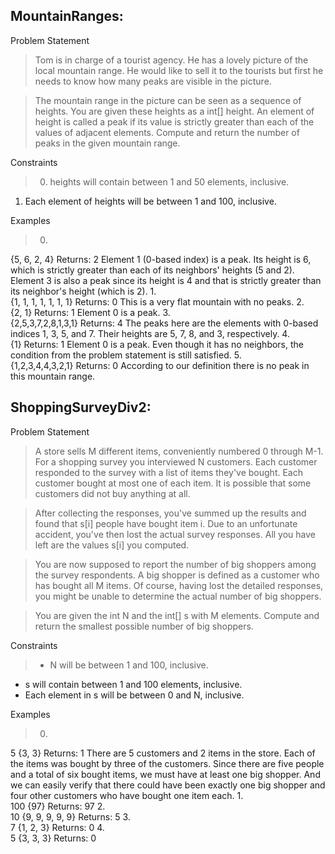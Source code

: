 ## MountainRanges:
Problem Statement

> Tom is in charge of a tourist agency. He has a lovely picture of the local mountain range. He would like to sell it to the tourists but first he needs to know how many peaks are visible in the picture.

>The mountain range in the picture can be seen as a sequence of heights. You are given these heights as a int[] height. An element of height is called a peak if its value is strictly greater than each of the values of adjacent elements. Compute and return the number of peaks in the given mountain range.

Constraints
>0.	heights will contain between 1 and 50 elements, inclusive.
1.	Each element of heights will be between 1 and 100, inclusive.

Examples
>0.    	
{5, 6, 2, 4}
Returns: 2
Element 1 (0-based index) is a peak. Its height is 6, which is strictly greater than each of its neighbors' heights (5 and 2). Element 3 is also a peak since its height is 4 and that is strictly greater than its neighbor's height (which is 2).
1.	
{1, 1, 1, 1, 1, 1, 1}
Returns: 0
This is a very flat mountain with no peaks.
2.	
{2, 1}
Returns: 1
Element 0 is a peak.
3.	
{2,5,3,7,2,8,1,3,1}
Returns: 4
The peaks here are the elements with 0-based indices 1, 3, 5, and 7. Their heights are 5, 7, 8, and 3, respectively.
4.	
{1}
Returns: 1
Element 0 is a peak. Even though it has no neighbors, the condition from the problem statement is still satisfied.
5.	
{1,2,3,4,4,3,2,1}
Returns: 0
According to our definition there is no peak in this mountain range.

## ShoppingSurveyDiv2:

Problem Statement

>A store sells M different items, conveniently numbered 0 through M-1. For a shopping survey you interviewed N customers. Each customer responded to the survey with a list of items they've bought. Each customer bought at most one of each item. It is possible that some customers did not buy anything at all.

>After collecting the responses, you've summed up the results and found that s[i] people have bought item i. Due to an unfortunate accident, you've then lost the actual survey responses. All you have left are the values s[i] you computed.

>You are now supposed to report the number of big shoppers among the survey respondents. A big shopper is defined as a customer who has bought all M items. Of course, having lost the detailed responses, you might be unable to determine the actual number of big shoppers.

>You are given the int N and the int[] s with M elements. Compute and return the smallest possible number of big shoppers.

Constraints
>*	N will be between 1 and 100, inclusive.
*	s will contain between 1 and 100 elements, inclusive.
*	Each element in s will be between 0 and N, inclusive.

Examples
>0.    	
5
{3, 3}
Returns: 1
There are 5 customers and 2 items in the store. Each of the items was bought by three of the customers. Since there are five people and a total of six bought items, we must have at least one big shopper. And we can easily verify that there could have been exactly one big shopper and four other customers who have bought one item each.
1.	  	
100
{97}
Returns: 97
2.	  	
10
{9, 9, 9, 9, 9}
Returns: 5
3.    	
7
{1, 2, 3}
Returns: 0
4.	  	
5
{3, 3, 3}
Returns: 0
